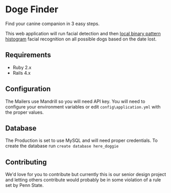 Doge Finder
===========

Find your canine companion in 3 easy steps. 

This web application will run facial detection and then [local binary pattern histogram][1] facial recognition on all possible dogs based on the date lost.

Requirements
------------

* Ruby 2.x
* Rails 4.x

Configuration
-------------

The Mailers use Mandrill so you will need API key. You will need to configure your environment variables or edit `config\application.yml` with the proper values. 

Database
--------

The Production is set to use MySQL and will need proper credentials. To create the database run `create database here_doggie`

Contributing
------------

We'd love for you to contribute but currently this is our senior design project and letting others contribute would probably be in some violation of a rule set by Penn State.

[1]: http://docs.opencv.org/modules/contrib/doc/facerec/facerec_tutorial.html#local-binary-patterns-histograms

<!-- == README

This README would normally document whatever steps are necessary to get the
application up and running.

Things you may want to cover:

* Ruby version

* System dependencies

* Configuration

* Database creation

* Database initialization

* How to run the test suite

* Services (job queues, cache servers, search engines, etc.)

* Deployment instructions

* ...


Please feel free to use a different markup language if you do not plan to run
<tt>rake doc:app</tt>.
-->

